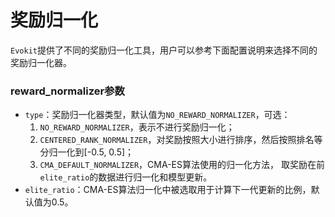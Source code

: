 # 奖励归一化

`Evokit`提供了不同的奖励归一化工具，用户可以参考下面配置说明来选择不同的奖励归一化器。

### reward_normalizer参数
- `type`：奖励归一化器类型，默认值为`NO_REWARD_NORMALIZER`，可选：
  1. `NO_REWARD_NORMALIZER`，表示不进行奖励归一化；
  2. `CENTERED_RANK_NORMALIZER`，对奖励按照大小进行排序，然后按照排名等分归一化到[-0.5, 0.5]；
  3. `CMA_DEFAULT_NORMALIZER`，CMA-ES算法使用的归一化方法， 取奖励在前`elite_ratio`的数据进行归一化和模型更新。
- `elite_ratio`：CMA-ES算法归一化中被选取用于计算下一代更新的比例，默认值为0.5。
